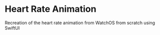 # Heart Rate Animation
Recreation of the heart rate animation from WatchOS from scratch using SwiftUI
